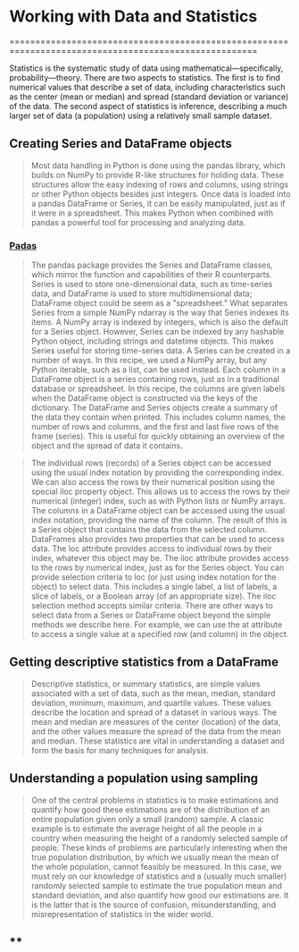 # **Working with Data and Statistics**
======================================================================================================

Statistics is the systematic study of data using mathematical—specifically, probability—theory. There are two aspects to statistics. The first is to find numerical values
that describe a set of data, including characteristics such as the center (mean or median) and spread (standard deviation or variance) of the data. The second aspect of statistics is
inference, describing a much larger set of data (a population) using a relatively small sample dataset.


## **Creating Series and DataFrame objects**

> Most data handling in Python is done using the pandas library, which builds on NumPy to provide R-like structures for holding data. These structures allow the easy indexing of rows
> and columns, using strings or other Python objects besides just integers. Once data is loaded into a pandas DataFrame or Series, it can be easily manipulated, just as if it were
> in a spreadsheet. This makes Python when combined with pandas a powerful tool for processing and analyzing data.

### **[Padas](https://pandas.pydata.org/docs/user_guide/indexing.html)**

> The pandas package provides the Series and DataFrame classes, which mirror the function and capabilities of their R counterparts. Series is used to store one-dimensional
> data, such as time-series data, and DataFrame is used to store multidimensional data; DataFrame object could be seem as a "spreadsheet." What separates Series from a simple 
> NumPy ndarray is the way that Series indexes its items. A NumPy array is indexed by integers, which is also the default for a Series object. However, Series can be indexed by 
> any hashable Python object, including strings and datetime objects. This makes Series useful for storing time-series data. A Series can be created in a number of ways. In this 
> recipe, we used a NumPy array, but any Python iterable, such as a list, can be used instead. Each column in a DataFrame object is a series containing rows, just as in a traditional
> database or spreadsheet. In this recipe, the columns are given labels when the DataFrame object is constructed via the keys of the dictionary. The DataFrame and Series objects 
> create a summary of the data they contain when printed. This includes column names, the number of rows and columns, and the first and last five rows of the frame (series). This 
> is useful for quickly obtaining an overview of the object and the spread of data it contains.

> The individual rows (records) of a Series object can be accessed using the usual index notation by providing the corresponding index. We can also access the rows by their
> numerical position using the special iloc property object. This allows us to access the rows by their numerical (integer) index, such as with Python lists or NumPy arrays.
> The columns in a DataFrame object can be accessed using the usual index notation, providing the name of the column. The result of this is a Series object that contains the
> data from the selected column. DataFrames also provides two properties that can be used to access data. The loc attribute provides access to individual rows by their index,
> whatever this object may be. The iloc attribute provides access to the rows by numerical index, just as for the Series object. You can provide selection criteria to loc 
> (or just using index notation for the object) to select data. This includes a single label, a list of labels, a slice of labels,  or a Boolean array (of an appropriate size).
> The iloc selection method accepts similar criteria. There are other ways to select data from a Series or DataFrame object beyond the simple methods we describe here. For example, 
> we can use the at attribute to access a single value at a specified row (and column) in the object.


## **Getting descriptive statistics from a DataFrame**

> Descriptive statistics, or summary statistics, are simple values associated with a set of data, such as the mean, median, standard deviation, minimum, maximum, and quartile 
> values. These values describe the location and spread of a dataset in various ways. The mean and median are measures of the center (location) of the data, and the other values 
> measure the spread of the data from the mean and median. These statistics are vital in understanding a dataset and form the basis for many techniques for analysis.


## **Understanding a population using sampling**

> One of the central problems in statistics is to make estimations and quantify how good these estimations are of the distribution of an entire population given only a small
> (random) sample. A classic example is to estimate the average height of all the people in a country when measuring the height of a randomly selected sample of people. These kinds
> of problems are particularly interesting when the true population distribution, by which we usually mean the mean of the whole population, cannot feasibly be measured. In this case,
> we must rely on our knowledge of statistics and a (usually much smaller) randomly selected sample to estimate the true population mean and standard deviation, and also
> quantify how good our estimations are. It is the latter that is the source of confusion, misunderstanding, and misrepresentation of statistics in the wider world. 


## **